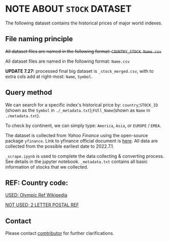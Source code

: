 # NOTE ABOUT `STOCK` DATASET

The following dataset contains the historical prices of major world indexes. 

## File naming principle

~~All dataset files are named in the following format: `COUNTRY_STOCK Name.csv`~~

All dataset files are named in the following format: `Name.csv`

**UPDATE 7.27:** processed final big dataset is `_stock_merged.csv`, with to extra cols add at right-most: `Name`, `Symbol`.

## Query method

We can search for a specific index's historical price by: `country`;`STOCK_ID` (shown as the `Symbol` in `./_metadata.txt`);`FUll_Name`(shown as `Name` in `./metadata.txt`).

To check by continent, we can simply type: `America`, `Asia`, or `EUROPE` / `EMEA`.

The dataset is collected from *Yahoo Finance* using the open-source package `yfinance`. Link to yfinance official document is [here](https://github.com/ranaroussi/yfinance). All data are collected from the possible earliest date to 2022.7.1.

`_scrape.ipynb` is used to complete the data collecting & converting process. See details in the jupyter notebook.
`_metadata.txt` contains all basic information of stocks that we collected.

## REF: Country code:

[USED: Olympic Ref Wikipedia](https://zh.wikipedia.org/wiki/%E5%9C%8B%E9%9A%9B%E5%A5%A7%E5%A7%94%E6%9C%83%E5%9C%8B%E5%AE%B6%E6%88%96%E5%9C%B0%E5%8D%80%E7%B7%A8%E7%A2%BC%E5%88%97%E8%A1%A8)


[NOT USED; 2 LETTER POSTAL REF](https://www.post.gov.tw/post/internet/Postal/sz_a_e_info.jsp) 

## Contact

Please contact [comtributor](mailto:kshi42@wisc.edu) for further clarifications. 